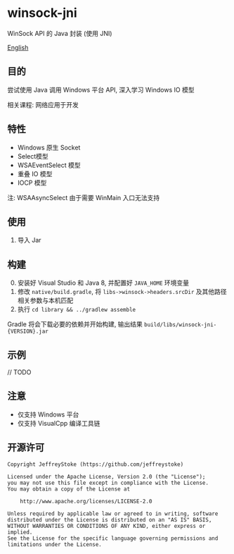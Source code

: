 # winsock-jni

WinSock API 的 Java 封装 (使用 JNI)

[English](./README.md)

## 目的

尝试使用 Java 调用 Windows 平台 API, 深入学习 Windows IO 模型

相关课程: 网络应用于开发

## 特性

- Windows 原生 Socket
- Select模型
- WSAEventSelect 模型
- 重叠 IO 模型
- IOCP 模型

注: WSAAsyncSelect 由于需要 WinMain 入口无法支持

## 使用

1. 导入 Jar

## 构建

0. 安装好 Visual Studio 和 Java 8, 并配置好 `JAVA_HOME` 环境变量
1. 修改 `native/build.gradle`, 将 `libs->winsock->headers.srcDir` 及其他路径相关参数与本机匹配
2. 执行 `cd library && ../gradlew assemble`

Gradle 将会下载必要的依赖并开始构建, 输出结果 `build/libs/winsock-jni-{VERSION}.jar`

## 示例

// TODO

## 注意

- 仅支持 Windows 平台
- 仅支持 VisualCpp 编译工具链

## 开源许可

```text
Copyright JeffreyStoke (https://github.com/jeffreystoke)

Licensed under the Apache License, Version 2.0 (the "License");
you may not use this file except in compliance with the License.
You may obtain a copy of the License at

    http://www.apache.org/licenses/LICENSE-2.0

Unless required by applicable law or agreed to in writing, software
distributed under the License is distributed on an "AS IS" BASIS,
WITHOUT WARRANTIES OR CONDITIONS OF ANY KIND, either express or implied.
See the License for the specific language governing permissions and
limitations under the License.
```
